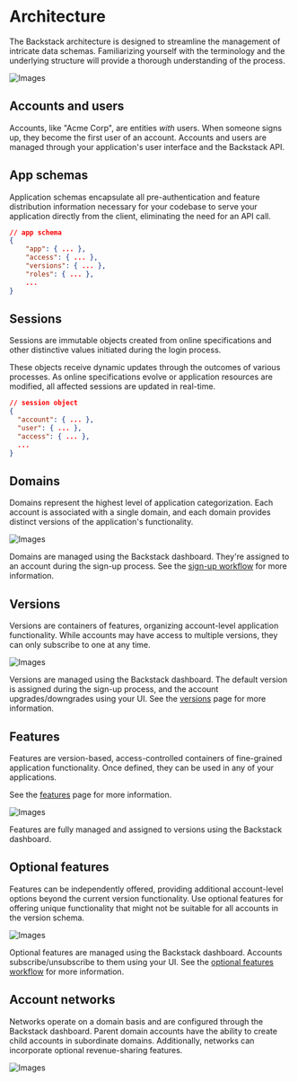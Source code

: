 # Architecture

The Backstack architecture is designed to streamline the management of intricate data schemas. Familiarizing yourself with the terminology and the underlying structure will provide a thorough understanding of the process.

![Images](images/diagrams/architecture.svg)

## Accounts and users

Accounts, like "Acme Corp", are entities _with_ users. When someone signs up, they become the first user of an account. Accounts and users are managed through your application's user interface and the Backstack API.

## App schemas

Application schemas encapsulate all pre-authentication and feature distribution information necessary for your codebase to serve your application directly from the client, eliminating the need for an API call.

```json
// app schema
{
    "app": { ... },
    "access": { ... },
    "versions": { ... },
    "roles": { ... },
    ...
}
```

## Sessions

Sessions are immutable objects created from online specifications and other distinctive values initiated during the login process.

These objects receive dynamic updates through the outcomes of various processes. As online specifications evolve or application resources are modified, all affected sessions are updated in real-time.

```json
// session object
{
  "account": { ... },
  "user": { ... },
  "access": { ... },
  ...
}
```

## Domains

Domains represent the highest level of application categorization. Each account is associated with a single domain, and each domain provides distinct versions of the application's functionality.

![Images](images/diagrams/domains.svg)

Domains are managed using the Backstack dashboard. They're assigned to an account during the sign-up process. See the [sign-up workflow](/signup) for more information.

## Versions

Versions are containers of features, organizing account-level application functionality. While accounts may have access to multiple versions, they can only subscribe to one at any time.

![Images](images/diagrams/versions.svg)

Versions are managed using the Backstack dashboard. The default version is assigned during the sign-up process, and the account upgrades/downgrades using your UI. See the [versions](/versions) page for more information.

## Features

Features are version-based, access-controlled containers of fine-grained application functionality. Once defined, they can be used in any of your applications.

See the [features](/features) page for more information.

![Images](images/diagrams/features.svg)

Features are fully managed and assigned to versions using the Backstack dashboard.

## Optional features

Features can be independently offered, providing additional account-level options beyond the current version functionality. Use optional features for offering unique functionality that might not be suitable for all accounts in the version schema.

![Images](images/diagrams/optional-features.svg)

Optional features are managed using the Backstack dashboard. Accounts subscribe/unsubscribe to them using your UI. See the [optional features workflow](/optional-features) for more information.

## Account networks

Networks operate on a domain basis and are configured through the Backstack dashboard. Parent domain accounts have the ability to create child accounts in subordinate domains. Additionally, networks can incorporate optional revenue-sharing features.

![Images](images/diagrams/networks.svg)
